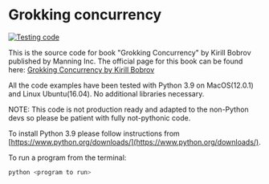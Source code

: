 # Grokking concurrency

[![Testing code](https://github.com/luminousmen/grokking_concurrency/actions/workflows/python-app.yml/badge.svg)](https://github.com/luminousmen/grokking_concurrency/actions/workflows/python-app.yml)

This is the source code for book "Grokking Concurrency" by Kirill Bobrov published by Manning Inc. 
The official page for this book can be found here: 
[Grokking Concurrency by Kirill Bobrov](https://www.manning.com/books/grokking-concurrency)

All the code examples have been tested with Python 3.9 on MacOS(12.0.1) and Linux Ubuntu(16.04). No additional libraries necessary.

NOTE: This code is not production ready and adapted to the non-Python devs so please be patient with fully not-pythonic code.

To install Python 3.9 please follow instructions from [https://www.python.org/downloads/](https://www.python.org/downloads/).

To run a program from the terminal:

```bash
python <program to run>
```
